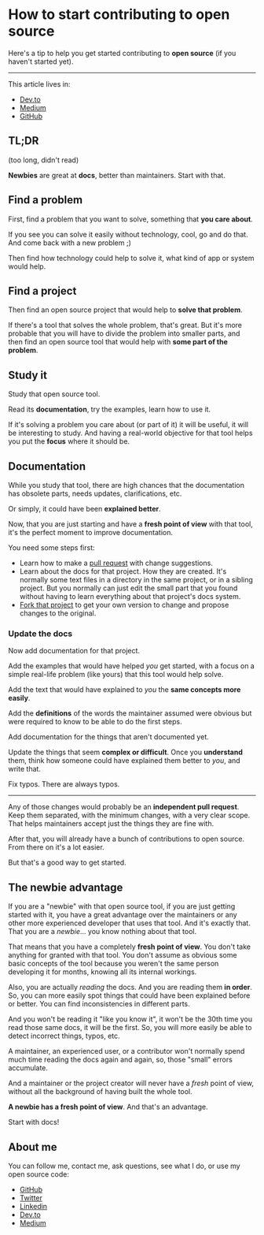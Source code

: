 # How to start contributing to open source

Here's a tip to help you get started contributing to **open source** (if you haven't started yet).

---

This article lives in:

* [Dev.to](https://dev.to/tiangolo/how-to-start-contributing-to-open-source-1jmg)
* [Medium](https://medium.com/@tiangolo/how-to-start-contributing-to-open-source-49488f3ad6e)
* [GitHub](https://github.com/tiangolo/blog-posts/blob/master/how-to-start-contributing-to-open-source/README.md)

## TL;DR

(too long, didn't read)

**Newbies** are great at **docs**, better than maintainers. Start with that.

## Find a problem

First, find a problem that you want to solve, something that **you care about**.

If you see you can solve it easily without technology, cool, go and do that. And come back with a new problem ;)

Then find how technology could help to solve it, what kind of app or system would help.

## Find a project

Then find an open source project that would help to **solve that problem**.

If there's a tool that solves the whole problem, that's great. But it's more probable that you will have to divide the problem into smaller parts, and then find an open source tool that would help with **some part of the problem**.

## Study it

Study that open source tool.

Read its **documentation**, try the examples, learn how to use it.

If it's solving a problem you care about (or part of it) it will be useful, it will be interesting to study. And having a real-world objective for that tool helps you put the **focus** where it should be.

## Documentation

While you study that tool, there are high chances that the documentation has obsolete parts, needs updates, clarifications, etc.

Or simply, it could have been **explained better**.

Now, that you are just starting and have a **fresh point of view** with that tool, it's the perfect moment to improve documentation.

You need some steps first:

* Learn how to make a [pull request](https://help.github.com/en/github/collaborating-with-issues-and-pull-requests/creating-a-pull-request) with change suggestions.
* Learn about the docs for that project. How they are created. It's normally some text files in a directory in the same project, or in a sibling project. But you normally can just edit the small part that you found without having to learn everything about that project's docs system.
* [Fork that project](https://help.github.com/en/github/getting-started-with-github/fork-a-repo) to get your own version to change and propose changes to the original.

### Update the docs

Now add documentation for that project.

Add the examples that would have helped *you* get started, with a focus on a simple real-life problem (like yours) that this tool would help solve.

Add the text that would have explained to *you* the **same concepts more easily**.

Add the **definitions** of the words the maintainer assumed were obvious but were required to know to be able to do the first steps.

Add documentation for the things that aren't documented yet.

Update the things that seem **complex or difficult**. Once you **understand** them, think how someone could have explained them better to *you*, and write that.

Fix typos. There are always typos.

---

Any of those changes would probably be an **independent pull request**. Keep them separated, with the minimum changes, with a very clear scope. That helps maintainers accept just the things they are fine with.

After that, you will already have a bunch of contributions to open source. From there on it's a lot easier.

But that's a good way to get started.

## The newbie advantage

If you are a "newbie" with that open source tool, if you are just getting started with it, you have a great advantage over the maintainers or any other more experienced developer that uses that tool. And it's exactly that. That you are a *newbie*... you know nothing about that tool.

That means that you have a completely **fresh point of view**. You don't take anything for granted with that tool. You don't assume as obvious some basic concepts of the tool because you weren't the same person developing it for months, knowing all its internal workings.

Also, you are actually *reading* the docs. And you are reading them **in order**. So, you can more easily spot things that could have been explained before or better. You can find inconsistencies in different parts.

And you won't be reading it "like you know it", it won't be the 30th time you read those same docs, it will be the first. So, you will more easily be able to detect incorrect things, typos, etc.

A maintainer, an experienced user, or a contributor won't normally spend much time reading the docs again and again, so, those "small" errors accumulate.

And a maintainer or the project creator will never have a *fresh* point of view, without all the background of having built the whole tool.

**A newbie has a fresh point of view**. And that's an advantage.

Start with docs!

## About me

You can follow me, contact me, ask questions, see what I do, or use my open source code:

* [GitHub](https://github.com/tiangolo)
* [Twitter](https://twitter.com/tiangolo)
* [Linkedin](https://www.linkedin.com/in/tiangolo/)
* [Dev.to](https://dev.to/tiangolo)
* [Medium](https://medium.com/@tiangolo)
